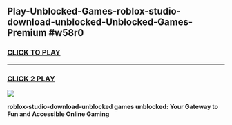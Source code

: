 
## Play-Unblocked-Games-roblox-studio-download-unblocked-Unblocked-Games-Premium #w58r0
<h3>
<a href="https://premium.freeplayer.one?title=roblox-studio-download-unblocked&ref=12M">CLICK TO PLAY</a></h3>
<hr>

<h3>
<a href="https://premium.freeplayer.one?title=roblox-studio-download-unblocked&ref=12M">CLICK 2 PLAY</a>
  
</h3>

<a href="https://premium.freeplayer.one?title=roblox-studio-download-unblocked&ref=12M"><img src="https://clearcache.store/games.png"></a>


**roblox-studio-download-unblocked games unblocked: Your Gateway to Fun and Accessible Online Gaming**
